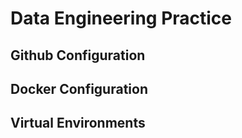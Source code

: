 # Data Engineering Practice

## Github Configuration

## Docker Configuration

## Virtual Environments